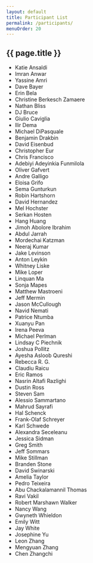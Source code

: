 ```yaml
---
layout: default
title: Participant List
permalink: /participants/
menuOrder: 20
---
```


## {{ page.title }}

* Katie Ansaldi
* Imran Anwar
* Yassine Amri
* Dave Bayer
* Erin Bela
* Christine Berkesch Zamaere
* Nathan Bliss
* DJ Bruce
* Giulio Caviglia
* Ilir Dema
* Michael DiPasquale
* Benjamin Drakbin
* David Eisenbud
* Christopher Eur
* Chris Francisco
* Adebiyi Adeyinkia Funmilola
* Oliver Gafvert
* Andre Galligo
* Eloisa Grifo
* Sema Gunturkun
* Robin Hartshorn
* David Hernandez
* Mel Hochster
* Serkan Hosten
* Hang Huang
* Jimoh Abolore Ibrahim
* Abdul Jarrah
* Mordechai Katzman
* Neeraj Kumar
* Jake Levinson
* Anton Leykin
* Whitney Liske
* Mike Loper
* Linquan Ma
* Sonja Mapes
* Matthew Mastroeni
* Jeff Mermin
* Jason McCullough
* Navid Nemati
* Patrice Ntumba
* Xuanyu Pan
* Irena Peeva
* Michael Perlman
* Lindsay C Piechnik
* Joshua Pollitz
* Ayesha Asloob Qureshi
* Rebecca R. G. 
* Claudiu Raicu
* Eric Ramos
* Nasrin Altafi Razlighi
* Dustin Ross
* Steven Sam
* Alessio Sammartano
* Mahrud Sayrafi
* Hal Schenck
* Frank-Olaf Schreyer
* Karl Schwede
* Alexandra Seceleanu
* Jessica Sidman
* Greg Smith
* Jeff Sommars
* Mike Stillman
* Branden Stone
* David Swinarski
* Amelia Taylor
* Pedro Teixeira
* Abu Chackalamannil Thomas
* Ravi Vakil
* Robert Marshawn Walker
* Nancy Wang 
* Gwyneth Whieldon
* Emily Witt
* Jay White
* Josephine Yu
* Leon Zhang
* Mengyuan Zhang
* Chen Zhangchi